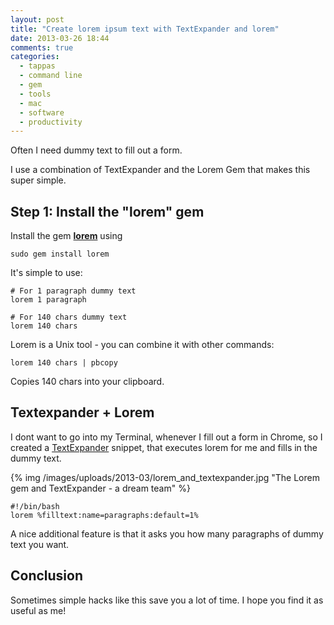 ```yaml
---
layout: post
title: "Create lorem ipsum text with TextExpander and lorem"
date: 2013-03-26 18:44
comments: true
categories:
  - tappas
  - command line
  - gem
  - tools
  - mac
  - software
  - productivity
---
```


Often I need dummy text to fill out a form. 

I use a combination of TextExpander and the Lorem Gem that makes this
super simple.

## Step 1: Install the "lorem" gem

Install the gem **[lorem][1]** using

    sudo gem install lorem

It's simple to use:

    # For 1 paragraph dummy text
    lorem 1 paragraph

    # For 140 chars dummy text
    lorem 140 chars

Lorem is a Unix tool - you can combine it with other commands:

    lorem 140 chars | pbcopy

Copies 140 chars into your clipboard.

## Textexpander + Lorem

I dont want to go into my Terminal, whenever I fill out a
form in Chrome, so I created a [TextExpander][2] snippet, that executes lorem
for me and fills in the dummy text.

{% img /images/uploads/2013-03/lorem_and_textexpander.jpg  "The Lorem gem and TextExpander - a dream team" %}

    #!/bin/bash
    lorem %filltext:name=paragraphs:default=1%

A nice additional feature is that it asks you how many paragraphs of dummy text you want.

## Conclusion

Sometimes simple hacks like this save you a lot of time. I hope you find it as useful as me!

[1]: https://github.com/jnunemaker/lorem
[2]: http://smilesoftware.com/TextExpander/index.html
